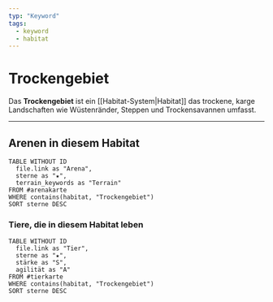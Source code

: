 ```yaml
---
typ: "Keyword"
tags:
  - keyword
  - habitat
---
```


# Trockengebiet

Das **Trockengebiet** ist ein [[Habitat-System|Habitat]] das trockene, karge Landschaften wie Wüstenränder, Steppen und Trockensavannen umfasst.

---
## Arenen in diesem Habitat

```dataview
TABLE WITHOUT ID
  file.link as "Arena",
  sterne as "★",
  terrain_keywords as "Terrain"
FROM #arenakarte
WHERE contains(habitat, "Trockengebiet")
SORT sterne DESC
```
### Tiere, die in diesem Habitat leben

```dataview
TABLE WITHOUT ID
  file.link as "Tier",
  sterne as "★",
  stärke as "S",
  agilität as "A"
FROM #tierkarte
WHERE contains(habitat, "Trockengebiet")
SORT sterne DESC